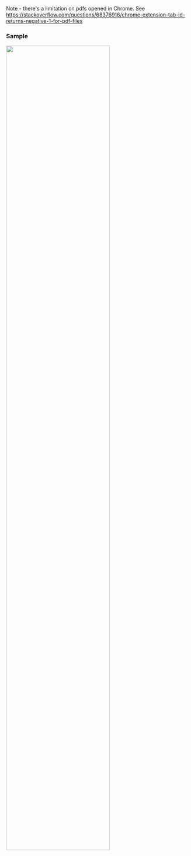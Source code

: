 

Note - there's a limitation on pdfs opened in Chrome. See https://stackoverflow.com/questions/68376916/chrome-extension-tab-id-returns-negative-1-for-pdf-files

### Sample
<img src="https://user-images.githubusercontent.com/18502441/208825385-62128b95-2434-426d-b603-039b3136eba9.png" width="75%">
